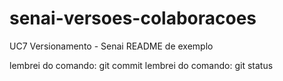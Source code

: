 # senai-versoes-colaboracoes
UC7 Versionamento - Senai
README de exemplo

lembrei do comando: git commit
lembrei do comando: git status

